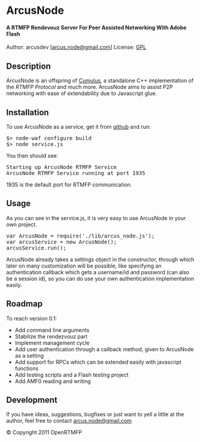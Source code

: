 # ArcusNode
#### A RTMFP Rendevouz Server For Peer Assisted Networking With Adobe Flash

Author: arcusdev [arcus.node@gmail.com]
License: [GPL](http://www.gnu.org/licenses/) 

## Description
ArcusNode is an offspring of [Cumulus](http://github.com/OpenRTMFP/Cumulus), a standalone C++ implementation of the _RTMFP Protocol_ and much more. ArcusNode aims to assist P2P networking with ease of extendability due to Javascript glue.

## Installation
To use ArcusNode as a service, get it from [github](http://github.com/OpenRTMFP/ArcusNode) and run:
<pre>
$> node-waf configure build
$> node service.js
</pre>
You then should see:
<pre>
Starting up ArcusNode RTMFP Service
ArcusNode RTMFP Service running at port 1935
</pre>
1935 is the default port for RTMFP communication.

## Usage
As you can see in the service.js, it is very easy to use ArcusNode in your own project.
<pre>
var ArcusNode = require('./lib/arcus_node.js');
var arcusService = new ArcusNode();
arcusService.run();
</pre>
ArcusNode already takes a settings object in the constructor, through which later on many customization will be possible, like specifying an authentication callback which gets a username/id and password (can also be a session id), so you can do use your own authentication implementation easily.

## Roadmap
To reach version 0.1:

* Add command line arguments
* Stabilize the rendezvouz part
* Implement management cycle
* Add user authentication through a callback method, given to ArcusNode as a setting
* Add support for RPCs which can be extended easily with javascript functions
* Add testing scripts and a Flash testing project
* Add AMF0 reading and writing

## Development
If you have ideas, suggestions, bugfixes or just want to yell a little at the author,
feel free to contact arcus.node@gmail.com


&copy; Copyright 2011 OpenRTMFP
